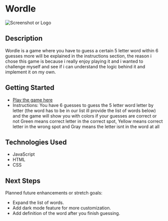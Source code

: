 # Wordle

![Screenshot or Logo](https://i.imgur.com/2vnkKYs.png)

## Description

Wordle is a game where you have to guess a certain 5 letter word within 6 guesses more will be explained in the instructions section, the reason i chose this game is because i really enjoy playing it and i wanted to challenge myself and see if i
can understand the logic behind it and implement it on my own.

## Getting Started

- [Play the game here](https://ahmedalmannaei.github.io/wordle/)
- Instructions: You have 6 guesses to guess the 5 letter word letter by letter (the word has to be in our list ill provide the list of words below) and the game will show you with colors if your guesses are correct or not Green means correct letter in the correct spot, Yellow means correct letter in the wrong spot and Gray means the letter isnt in the word at all

## Technologies Used

- JavaScript
- HTML
- CSS

## Next Steps

Planned future enhancements or stretch goals:

- Expand the list of words.
- Add dark mode feature for more customization.
- Add definition of the word after you finish guessing.
